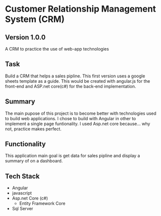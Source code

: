 # Customer Relationship Management System (CRM)

## Version 1.0.0

A CRM to practice the use of web-app technologies

## Task

Build a CRM that helps  a sales pipline. This first version uses a google sheets template as a guide. This would be created with angular.js for the front-end and ASP.net core(c#) for the back-end implementation.

## Summary

The main pupose of this project is to become better with technologies used to build web applications. I chose to build with Angular in other to implement a single page funtionality. I used  Asp.net core because... why not, practice makes perfect.

## Functionality

This application main goal is get data for sales pipline and display a summary of on a dashboard.

## Tech Stack

+ Angular
+ javascript
+ Asp.net Core (c#)
  + Entity Framework Core
+ Sql Server
